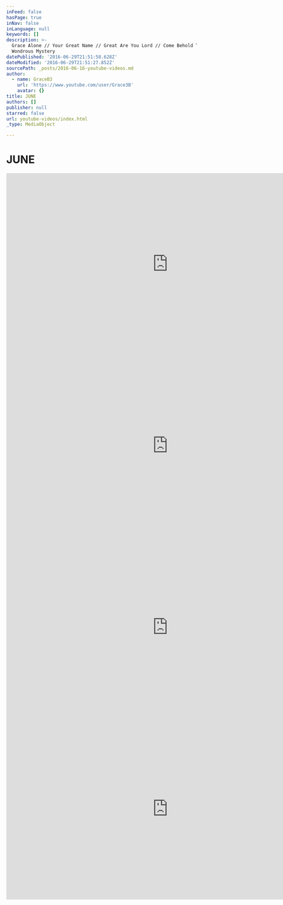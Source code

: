 ```yaml
---
inFeed: false
hasPage: true
inNav: false
inLanguage: null
keywords: []
description: >-
  Grace Alone // Your Great Name // Great Are You Lord // Come Behold The
  Wondrous Mystery
datePublished: '2016-06-29T21:51:58.628Z'
dateModified: '2016-06-29T21:51:27.852Z'
sourcePath: _posts/2016-06-16-youtube-videos.md
author:
  - name: GraceB3
    url: 'https://www.youtube.com/user/Grace3B'
    avatar: {}
title: JUNE
authors: []
publisher: null
starred: false
url: youtube-videos/index.html
_type: MediaObject

---
```

# JUNE

<iframe src="https://cdn.embedly.com/widgets/media.html?src=https%3A%2F%2Fwww.youtube.com%2Fembed%2Fvideoseries%3Flist%3DPL3LjNDUIX9lFuX1gAW6AdHlv8sydqqgR4&amp;url=http%3A%2F%2Fwww.youtube.com%2Fwatch%3Fv%3DcYgtvuf1UlE&amp;image=https%3A%2F%2Fi.ytimg.com%2Fvi%2FcYgtvuf1UlE%2Fhqdefault.jpg&amp;key=b7d04c9b404c499eba89ee7072e1c4f7&amp;type=text%2Fhtml&amp;schema=youtube" width="854" height="480" scrolling="no" frameborder="0" allowfullscreen="" style=""></iframe>

<iframe src="https://cdn.embedly.com/widgets/media.html?src=https%3A%2F%2Fwww.youtube.com%2Fembed%2FXG7dm2op0Po%3Ffeature%3Doembed&amp;url=http%3A%2F%2Fwww.youtube.com%2Fwatch%3Fv%3DXG7dm2op0Po&amp;image=https%3A%2F%2Fi.ytimg.com%2Fvi%2FXG7dm2op0Po%2Fhqdefault.jpg&amp;key=b7d04c9b404c499eba89ee7072e1c4f7&amp;type=text%2Fhtml&amp;schema=youtube" width="854" height="480" scrolling="no" frameborder="0" allowfullscreen="" style=""></iframe>

<iframe src="https://cdn.embedly.com/widgets/media.html?src=https%3A%2F%2Fwww.youtube.com%2Fembed%2FB4-czMWJQPA%3Ffeature%3Doembed&amp;url=http%3A%2F%2Fwww.youtube.com%2Fwatch%3Fv%3DB4-czMWJQPA&amp;image=https%3A%2F%2Fi.ytimg.com%2Fvi%2FB4-czMWJQPA%2Fhqdefault.jpg&amp;key=b7d04c9b404c499eba89ee7072e1c4f7&amp;type=text%2Fhtml&amp;schema=youtube" width="854" height="480" scrolling="no" frameborder="0" allowfullscreen="" style=""></iframe>

<iframe src="https://cdn.embedly.com/widgets/media.html?src=https%3A%2F%2Fwww.youtube.com%2Fembed%2Fgkkzt2vrZ2M%3Ffeature%3Doembed&amp;url=http%3A%2F%2Fwww.youtube.com%2Fwatch%3Fv%3Dgkkzt2vrZ2M&amp;image=https%3A%2F%2Fi.ytimg.com%2Fvi%2Fgkkzt2vrZ2M%2Fhqdefault.jpg&amp;key=b7d04c9b404c499eba89ee7072e1c4f7&amp;type=text%2Fhtml&amp;schema=youtube" width="854" height="480" scrolling="no" frameborder="0" allowfullscreen="" style=""></iframe>